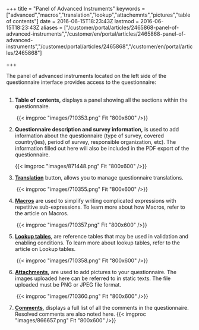 ﻿+++
title = "Panel of Advanced Instruments"
keywords = ["advanced","macros","translation","lookup","attachemnts","pictures","table of contents"]
date = 2016-06-15T18:23:43Z
lastmod = 2016-06-15T18:23:43Z
aliases = ["/customer/portal/articles/2465868-panel-of-advanced-instruments","/customer/en/portal/articles/2465868-panel-of-advanced-instruments","/customer/portal/articles/2465868","/customer/en/portal/articles/2465868"]

+++

The panel of advanced instruments located on the left side of the
questionnaire interface provides access to the questionnaire:  
 

1.  **Table of contents,** displays a panel showing all the sections
    within the questionnaire.  
      
     {{< imgproc "images/710353.png" Fit "800x600" />}}
2.  **Questionnaire description and survey information,** is used to add
    information about the questionnaire (type of survey, covered
    country(ies), period of survey, responsible organization, etc). The
    information filled out here will also be included in the PDF export
    of the questionnaire.  
      
    {{< imgproc "images/871448.png" Fit "800x600" />}}
3.  **[Translation](/questionnaire-designer/multilingual-questionnaires)**
    button, allows you to manage questionnaire translations.  
      
     {{< imgproc "images/710355.png" Fit "800x600" />}}
4.  [**Macros**](/questionnaire-designer/macros) are used to simplify
    writing complicated expressions with repetitive sub-expressions. To
    learn more about how Macros, refer to the article on Macros.  
      
     {{< imgproc "images/710357.png" Fit "800x600" />}}
5.  [**Lookup tables**](/questionnaire-designer/lookup-tables), are
    reference tables that may be used in validation and enabling
    conditions. To learn more about lookup tables, refer to the article
    on Lookup tables.  
      
     {{< imgproc "images/710358.png" Fit "800x600" />}}
6.  **[Attachments](/questionnaire-designer/questionnaire-attachments),**
    are used to add pictures to your questionnaire. The images uploaded
    here can be referred to in static texts. The file uploaded must be
    PNG or JPEG file format.  
      
     {{< imgproc "images/710360.png" Fit "800x600" />}}
7.  **[Comments](http://support.mysurvey.solutions/customer/en/portal/articles/2932008)**,
    displays a full list of all the comments in the questionnaire.
    Resolved comments are also noted here. {{< imgproc "images/866657.png" Fit "800x600" />}}
